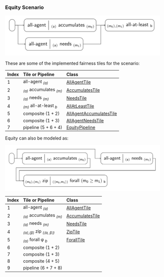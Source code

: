### Equity Scenario

![equity0](equity0.png)

These are some of the implemented fairness tiles for the scenario:

| Index | Tile or Pipeline                              | Class                                              |
|:------|:----------------------------------------------|:---------------------------------------------------|
| 1     | all-agent <sub>*(a)*</sub>                    | [AllAgentTile][AllAgentTile]                       |
| 2     | <sub>*(a)*</sub> accumulates <sub>*(m)*</sub> | [AccumulatesTile][AccumulatesTile]                 |
| 3     | <sub>*(a)*</sub> needs <sub>*(m)*</sub>       | [NeedsTile][NeedsTile]                             |
| 4     | <sub>*(m)*</sub> all-at-least <sub>*b*</sub>  | [AllAtLeastTile][AllAtLeastTile]                   |
| 5     | composite (1 + 2)                             | [AllAgentAccumulatesTile][AllAgentAccumulatesTile] |
| 6     | composite (1 + 3)                             | [AllAgentNeedsTile][AllAgentNeedsTile]             |
| 7     | pipeline (5 + 6 + 4)                          | [EquityPipeline][EquityPipeline]                   |

Equity can also be modeled as:

![equity1](equity1.png)

| Index | Tile or Pipeline                               | Class                              |
|:------|:-----------------------------------------------|:-----------------------------------|
| 1     | all-agent <sub>*(a)*</sub>                     | [AllAgentTile][AllAgentTile]       |
| 2     | <sub>*(a)*</sub> accumulates <sub>*(m)*</sub>  | [AccumulatesTile][AccumulatesTile] |
| 3     | <sub>*(a)*</sub> needs <sub>*(m)*</sub>        | [NeedsTile][NeedsTile]             |
| 4     | <sub>*(α),(β)*</sub> zip <sub>*(⟨α, β⟩)*</sub> | [ZipTile][ZipTile]                 |
| 5     | <sub>*(α)*</sub> forall φ <sub>*b*</sub>       | [ForallTile][ForallTile]           |
| 6     | composite (1 + 2)                              |                                    |
| 7     | composite (1 + 3)                              |                                    |
| 8     | composite (4 + 5)                              |                                    |
| 9     | pipeline (6 + 7 + 8)                           |                                    |

[AllAgentTile]: https://github.com/julianmendez/tiles/blob/master/core/src/main/scala/soda/tiles/fairness/tile/constant/AllAgentTile.soda

[AccumulatesTile]: https://github.com/julianmendez/tiles/blob/master/core/src/main/scala/soda/tiles/fairness/tile/composite/AccumulatesTile.soda

[NeedsTile]: https://github.com/julianmendez/tiles/blob/master/core/src/main/scala/soda/tiles/fairness/tile/derived/map/NeedsTile.soda

[AllAtLeastTile]: https://github.com/julianmendez/tiles/blob/master/core/src/main/scala/soda/tiles/fairness/tile/composite/AllAtLeastTile.soda

[ZipTile]: https://github.com/julianmendez/tiles/blob/master/core/src/main/scala/soda/tiles/fairness/tile/primitive/ZipTile.soda

[ForallTile]: https://github.com/julianmendez/tiles/blob/master/core/src/main/scala/soda/tiles/fairness/tile/composite/ForallTile.soda

[AllAgentAccumulatesTile]: https://github.com/julianmendez/tiles/blob/master/examples/src/main/scala/soda/tiles/fairness/example/pipeline/equity/AllAgentAccumulatesTile.soda

[AllAgentNeedsTile]: https://github.com/julianmendez/tiles/blob/master/examples/src/main/scala/soda/tiles/fairness/example/pipeline/equity/AllAgentNeedsTile.soda

[EquityPipeline]: https://github.com/julianmendez/tiles/blob/master/examples/src/main/scala/soda/tiles/fairness/example/pipeline/equity/EquityPipeline.soda


